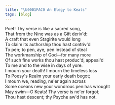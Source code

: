 ```yaml
---
title: "\U0001FAC0 An Elegy to Keats"
tags: [blog]
---
```


Poet! Thy verse is like a sacred song,<br>
That from the Nine was as a Gift deriv'd:<br>
A craft that even Stagirite would long<br>
To claim its authorship thou hast contriv'd<br>
To pen; to pen, aye, pen instead of steal<br>
The workmanship of God—for many more<br>
Of such fine works thou hast produc'd, appeal'd<br>
To me and to the wise in days of yore.<br>
I mourn your death! I mourn the timeless loss<br>
To Poesy's Realm your early death begot;<br>
I mourn we, reading, ne'er again across<br>
Some oceans new your wondrous pen has wrought<br>
May swim—O Keats! Thy verse is ne'er forgot;<br>
Thou hast descent; thy Psyche aw'd has not.
